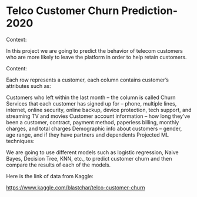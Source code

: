 # Telco Customer Churn Prediction-2020
Context:

In this project we are going to predict the behavior of telecom customers who are more likely to leave the platform in order to help retain customers.

Content:

Each row represents a customer, each column contains customer’s attributes such as:

Customers who left within the last month – the column is called Churn
Services that each customer has signed up for – phone, multiple lines, internet, online security, online backup, device protection, tech support, and streaming TV and movies
Customer account information – how long they’ve been a customer, contract, payment method, paperless billing, monthly charges, and total charges
Demographic info about customers – gender, age range, and if they have partners and dependents
Projected ML techniques:

We are going to use different models such as logistic regression, Naive Bayes, Decision Tree, KNN, etc., to predict customer churn and then compare the results of each of the models.


Here is the link of data from Kaggle:

https://www.kaggle.com/blastchar/telco-customer-churn
